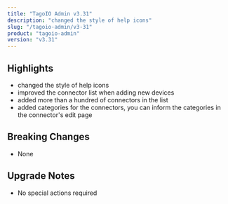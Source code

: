 ```yaml
---
title: "TagoIO Admin v3.31"
description: "changed the style of help icons"
slug: "/tagoio-admin/v3-31"
product: "tagoio-admin"
version: "v3.31"
---
```


## Highlights

- changed the style of help icons
- improved the connector list when adding new devices
- added more than a hundred of connectors in the list
- added categories for the connectors, you can inform the categories in the connector's edit page

## Breaking Changes

- None

## Upgrade Notes

- No special actions required
